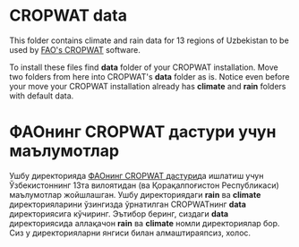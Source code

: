 # CROPWAT data

This folder contains climate and rain data for 13 regions of Uzbekistan to be used by
[FAO's CROPWAT][1] software.

To install these files find **data** folder of your CROPWAT installation. 
Move two folders from here into CROPWAT's **data** folder as is. Notice
even before your move your CROPWAT installation already has **climate** and **rain** folders
with default data. 


# ФАОнинг CROPWAT дастури учун маълумотлар

Ушбу директорияда [ФАОнинг CROPWAT дастури][1]да ишлатиш учун Ўзбекистоннинг 13та
вилоятидан (ва Қорақалпоғистон Республикаси) маълумотлар жойшлашган. Ушбу директориядаги
**rain** ва **climate** директорияларини ўзингизда ўрнатилган CROPWATнинг **data** 
директориясига кўчиринг. Эътибор беринг, сиздаги **data** директориясида аллақачон
**rain** ва **climate** номли директориялар бор. Сиз у директорияларни 
янгиси билан алмаштираяпсиз, холос.


[1]: http://www.fao.org/land-water/databases-and-software/cropwat/en/
